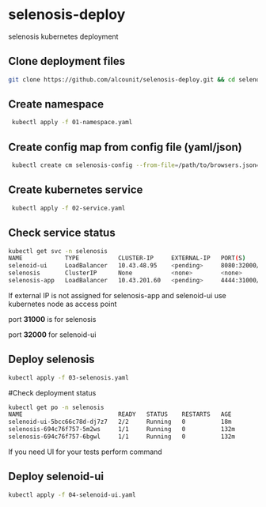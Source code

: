 # selenosis-deploy
selenosis kubernetes deployment

## Clone deployment files
``` bash
git clone https://github.com/alcounit/selenosis-deploy.git && cd selenosis-deploy
```

## Create namespace
``` bash
 kubectl apply -f 01-namespace.yaml
```

## Create config map from config file (yaml/json)
``` bash
 kubectl create cm selenosis-config --from-file=/path/to/browsers.json=/etc/selenosis/browsers.json -n selenosis
```

## Create kubernetes service
``` bash
 kubectl apply -f 02-service.yaml
 ```

 ## Check service status
 ```bash
kubectl get svc -n selenosis
NAME            TYPE           CLUSTER-IP     EXTERNAL-IP   PORT(S)          AGE
selenoid-ui     LoadBalancer   10.43.48.95    <pending>     8080:32000/TCP   8h
selenosis       ClusterIP      None           <none>        <none>           8h
selenosis-app   LoadBalancer   10.43.201.60   <pending>     4444:31000/TCP   8h
 ```
If external IP is not assigned for selenosis-app and selenoid-ui use kubernetes node as access point

port <b>31000</b> is for selenosis

port <b>32000</b> for selenoid-ui 


 ## Deploy selenosis
 ``` bash
 kubectl apply -f 03-selenosis.yaml
 ```

 #Check deployment status
 ```bash
kubectl get po -n selenosis
NAME                           READY   STATUS    RESTARTS   AGE
selenoid-ui-5bcc66c78d-dj7z7   2/2     Running   0          18m
selenosis-694c76f757-5m2ws     1/1     Running   0          132m
selenosis-694c76f757-6bgwl     1/1     Running   0          132m
 ```

If you need UI for your tests perform command
## Deploy selenoid-ui
 ``` bash
 kubectl apply -f 04-selenoid-ui.yaml
 ```
